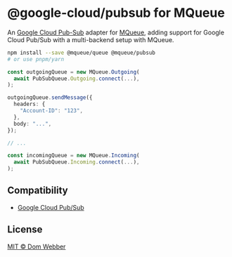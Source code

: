 # @google-cloud/pubsub for MQueue

An [Google Cloud Pub-Sub](https://npmjs.com/package/@google-cloud/pubsub)
adapter for
[MQueue](https://github.com/domwebber/mqueue/blob/main/packages/queue/README.md),
adding support for Google Cloud Pub/Sub with a multi-backend setup with MQueue.

```bash
npm install --save @mqueue/queue @mqueue/pubsub
# or use pnpm/yarn
```

```ts
const outgoingQueue = new MQueue.Outgoing(
  await PubSubQueue.Outgoing.connect(...),
);

outgoingQueue.sendMessage({
  headers: {
    "Account-ID": "123",
  },
  body: "...",
});

// ...

const incomingQueue = new MQueue.Incoming(
  await PubSubQueue.Incoming.connect(...),
);
```

## Compatibility

- [Google Cloud Pub/Sub](https://cloud.google.com/pubsub)

## License

[MIT © Dom Webber](./LICENSE)
